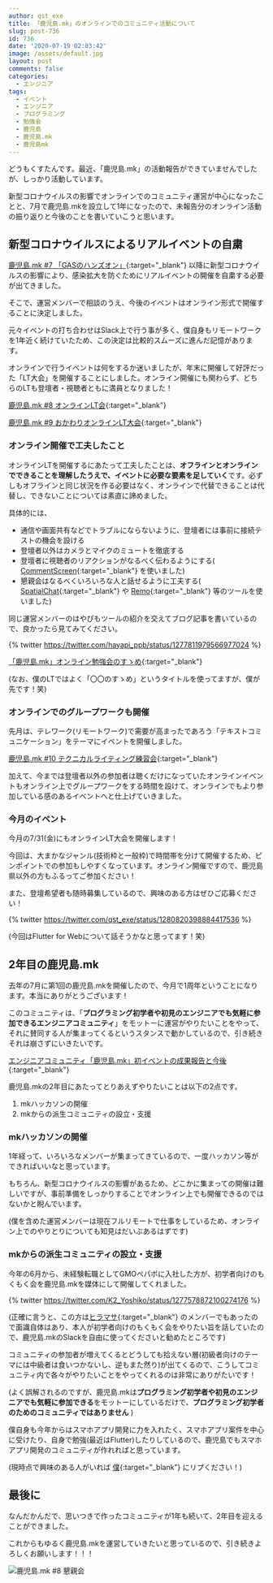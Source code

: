 ```yaml
---
author: qst_exe
title: 「鹿児島.mk」のオンラインでのコミュニティ活動について
slug: post-736
id: 736
date: '2020-07-19 02:03:42'
image: /assets/default.jpg 
layout: post
comments: false
categories:
  - エンジニア
tags:
  - イベント
  - エンジニア
  - プログラミング
  - 勉強会
  - 鹿児島
  - 鹿児島.mk
  - 鹿児島mk
---
```


どうもくすたんです。最近、「鹿児島.mk」の活動報告ができていませんでしたが、しっかり活動しています。

新型コロナウイルスの影響でオンラインでのコミュニティ運営が中心になったことと、7月で鹿児島.mkを設立して1年になったので、未報告分のオンライン活動の振り返りと今後のことを書いていこうと思います。

## 新型コロナウイルスによるリアルイベントの自粛

[鹿児島.mk #7 「GASのハンズオン」](https://blog.hhg-exe.jp/post-706){:target="_blank"} 以降に新型コロナウイルスの影響により、感染拡大を防ぐためにリアルイベントの開催を自粛する必要が出てきました。

そこで、運営メンバーで相談のうえ、今後のイベントはオンライン形式で開催することに決定しました。

元々イベントの打ち合わせはSlack上で行う事が多く、僕自身もリモートワークを1年近く続けていたため、この決定は比較的スムーズに進んだ記憶があります。

オンラインで行うイベントは何をするか迷いましたが、年末に開催して好評だった「LT大会」を開催することにしました。オンライン開催にも関わらず、どちらのLTも登壇者・視聴者ともに満員となりました！

[鹿児島.mk #8 オンラインLT会](https://kagoshima-mk.connpass.com/event/172646/){:target="_blank"}

[鹿児島.mk #9 おかわりオンラインLT大会](https://kagoshima-mk.connpass.com/event/175772/){:target="_blank"}

### オンライン開催で工夫したこと

オンラインLTを開催するにあたって工夫したことは、**オフラインとオンラインでできることを理解したうえで、イベントに必要な要素を足していく**です。必ずしもオフラインと同じ状況を作る必要はなく、オンラインで代替できることは代替し、できないことについては素直に諦めました。

具体的には、

* 通信や画面共有などでトラブルにならないように、登壇者には事前に接続テストの機会を設ける
* 登壇者以外はカメラとマイクのミュートを徹底する
* 登壇者に視聴者のリアクションがなるべく伝わるようにする( [CommentScreen](https://commentscreen.com/){:target="_blank"} を使いました)
* 懇親会はなるべくいろいろな人と話せるように工夫する( [SpatialChat](https://spatial.chat/){:target="_blank"} や [Remo](https://remo.co/){:target="_blank"} 等のツールを使いました)

同じ運営メンバーのはやぴもツールの紹介を交えてブログ記事を書いているので、良かったら見てみてください。

{% twitter https://twitter.com/hayapi_ppb/status/1277811979566977024 %}

[「鹿児島.mk」オンライン勉強会のすゝめ](https://tech.pepabo.com/2020/06/30/kagoshima-dot-mk-online/){:target="_blank"}

(なお、僕のLTではよく「〇〇のすゝめ」というタイトルを使ってますが、僕が先です！笑)

### オンラインでのグループワークも開催

先月は、テレワーク(リモートワーク)で需要が高まったであろう「テキストコミュニケーション」をテーマにイベントを開催しました。

[鹿児島.mk #10 テクニカルライティング練習会](https://kagoshima-mk.connpass.com/event/178597/){:target="_blank"}

加えて、今までは登壇者以外の参加者は聴くだけになっていたオンラインイベントもオンライン上でグループワークをする時間を設けて、オンラインでもより参加している感のあるイベントへと仕上げていきました。

### 今月のイベント

今月の7/31(金)にもオンラインLT大会を開催します！

今回は、大まかなジャンル(技術枠と一般枠)で時間帯を分けて開催するため、ピンポイントでの参加もしやすくなっています。オンライン開催ですので、鹿児島県以外の方もふるってご参加ください！

また、登壇希望者も随時募集しているので、興味のある方はぜひご応募ください！

{% twitter https://twitter.com/qst_exe/status/1280820398884417536 %}

(今回はFlutter for Webについて話そうかなと思ってます！笑)

## 2年目の鹿児島.mk

去年の7月に第1回の鹿児島.mkを開催したので、今月で1周年ということになります。本当にありがとうございます！

このコミュニティは、「**プログラミング初学者や初見のエンジニアでも気軽に参加できるエンジニアコミュニティ**」をモットーに運営がやりたいことをやって、それに賛同する人が集まってくるというスタンスで動かしているので、引き続きそれは崩さずにいきたいです。

[エンジニアコミュニティ「鹿児島.mk」初イベントの成果報告と今後](https://blog.hhg-exe.jp/post-158){:target="_blank"}

鹿児島.mkの2年目にあたってとりあえずやりたいことは以下の2点です。

1. mkハッカソンの開催
1. mkからの派生コミュニティの設立・支援 

### mkハッカソンの開催

1年経って、いろいろなメンバーが集まってきているので、一度ハッカソン等ができればいいなと思っています。

もちろん、新型コロナウイルスの影響があるため、どこかに集まっての開催は難しいですが、事前準備をしっかりすることでオンライン上でも開催できるのではないかと睨んでいます。

(僕を含めた運営メンバーは現在フルリモートで仕事をしているため、オンライン上でのやりとりについても知見はだいぶあるはずです)

### mkからの派生コミュニティの設立・支援 

今年の6月から、未経験転職としてGMOペパポに入社した方が、初学者向けのもくもく会を鹿児島.mkを媒体にして開催してくれました。

{% twitter https://twitter.com/K2_Yoshiko/status/1277578872100274176 %}

(正確に言うと、この方は[ヒラマサ](https://blog.hhg-exe.jp/post-344){:target="_blank"} のメンバーでもあったので面識自体はあり、本人が初学者向けのもくもく会をやりたい旨を話していたので、鹿児島.mkのSlackを自由に使ってくださいと勧めたところです)

コミュニティの参加者が増えてくるとどうしても拾えない層(初級者向けのテーマには中級者は食いつかないし、逆もまた然り)が出てくるので、こうしてコミュニティ内で各々がやりたいことをやってくれるのは非常にありがたいです！

(よく誤解されるのですが、鹿児島.mkは**プログラミング初学者や初見のエンジニアでも気軽に参加できる**をモットーにしているだけで、**プログラミング初学者のためのコミュニティではありません** )

僕自身も今年からはスマホアプリ開発に力を入れたく、スマホアプリ案件を中心に受けたり、自身で勉強(最近はFlutter)したりしているので、鹿児島でもスマホアプリ開発のコミュニティが作れればと思っています。

(現時点で興味のある人がいれば [僕](https://twitter.com/qst_exe){:target="_blank"} にリプください！)

## 最後に

なんだかんだで、思いつきで作ったコミュニティが1年も続いて、2年目を迎えることができました。

これからもゆるく鹿児島.mkを運営していきたいと思っているので、引き続きよろしくお願いします！！！ 

![鹿児島.mk #8 懇親会](https://firebasestorage.googleapis.com/v0/b/kstsystems-5d1d3.appspot.com/o/2020%2F07%2Fkagoshima-mk.jpg?alt=media&token=cc877b99-85ce-40fe-a923-83732b04e94e)
